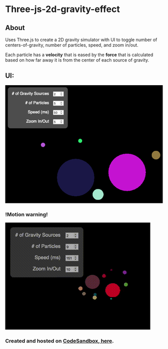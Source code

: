 # Three-js-2d-gravity-effect


## About

Uses Three.js to create a 2D gravity simulator with UI to toggle number of centers-of-gravity, number of particles, speed, and zoom in/out.

Each particle has a <b>velocity</b> that is eased by the <b>force</b> that is calculated based on how far away it is from the center of each source of gravity.


## UI:
<img src="./demo.png" style="max-height: 50vh;">

### !Motion warning!
<img src="./demo.gif" style="max-height: 50vh;">


### Created and hosted on [CodeSandbox, here](https://codesandbox.io/s/github/clarkmu/Three-js-2d-gravity-effect).